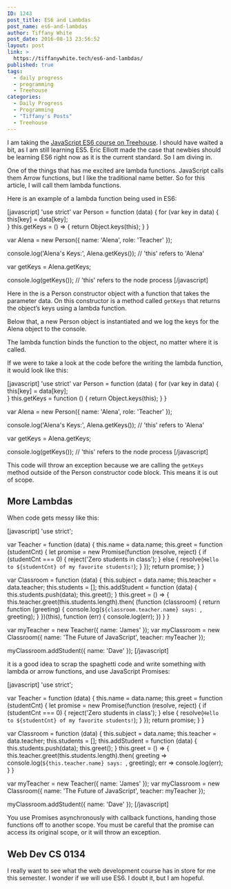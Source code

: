 ```yaml
---
ID: 1243
post_title: ES6 and Lambdas
post_name: es6-and-lambdas
author: Tiffany White
post_date: 2016-08-13 23:56:52
layout: post
link: >
  https://tiffanywhite.tech/es6-and-lambdas/
published: true
tags:
  - daily progress
  - programming
  - Treehouse
categories:
  - Daily Progress
  - Programming
  - "Tiffany's Posts"
  - Treehouse
---
```

I am taking the <a href="https://teamtreehouse.com/library/introducing-es2015">JavaScript ES6 course on Treehouse</a>. I should have waited a bit, as I am still learning ES5. Eric Elliott made the case that newbies should be learning ES6 right now as it is the current standard. So I am diving in.

One of the things that has me excited are lambda functions. JavaScript calls them Arrow functions, but I like the traditional name better. So for this article, I will call them lambda functions.

Here is an example of a lambda function being used in ES6:

 
[javascript]
'use strict'
var Person = function (data) {
  for (var key in data) {
    this[key] = data[key];  
  }
  this.getKeys = () => {
    return Object.keys(this);
  }
}

var Alena = new Person({ name: 'Alena', role: 'Teacher' });

console.log('Alena\'s Keys:', Alena.getKeys()); // 'this' refers to 'Alena'

var getKeys = Alena.getKeys;

console.log(getKeys()); // 'this' refers to the node process
[/javascript]

Here in the is a Person constructor object with a function that takes the parameter data. On this constructor is a method called <code>getKeys</code> that returns the object’s keys using a lambda function.

Below that, a new Person object is instantiated and we log the keys for the Alena object to the console.

The lambda function binds the function to the object, no matter where it is called.

If we were to take a look at the code before the writing the lambda function, it would look like this:

[javascript]
'use strict'
var Person = function (data) {
  for (var key in data) {
    this[key] = data[key];  
  }
  this.getKeys = function () {
    return Object.keys(this);
  }
}

var Alena = new Person({ name: 'Alena', role: 'Teacher' });

console.log('Alena\'s Keys:', Alena.getKeys()); // 'this' refers to 'Alena'

var getKeys = Alena.getKeys;

console.log(getKeys()); // 'this' refers to the node process
[/javascript]

This code will throw an exception because we are calling the <code>getKeys</code> method outside of the Person constructor code block. This means it is out of scope.
<h2>More Lambdas</h2>
When code gets messy like this:

[javascript]
'use strict';

var Teacher = function (data) {
  this.name = data.name;
  this.greet = function (studentCnt) {
    let promise = new Promise(function (resolve, reject) {
      if (studentCnt === 0) {
        reject('Zero students in class');
      } else {
        resolve(`Hello to ${studentCnt} of my favorite students!`);
      }
    });
    return promise;
  }
}

var Classroom = function (data) {
  this.subject = data.name;
  this.teacher = data.teacher;
  this.students = [];
  this.addStudent = function (data) {
    this.students.push(data);
    this.greet();
  }
  this.greet = () => {
    this.teacher.greet(this.students.length).then(
      (function (classroom) {
        return function (greeting) {
          console.log(`${classroom.teacher.name} says: `, greeting);
        }
      })(this),
      function (err) {
        console.log(err);
      })
  }
}

var myTeacher = new Teacher({ name: 'James' });
var myClassroom = new Classroom({ name: 'The Future of JavaScript', teacher: myTeacher });

myClassroom.addStudent({ name: 'Dave' });
[/javascript]

it is a good idea to scrap the spaghetti code and write something with lambda or arrow functions, and use JavaScript Promises:

[javascript]
'use strict';

var Teacher = function (data) {
  this.name = data.name;
  this.greet = function (studentCnt) {
    let promise = new Promise(function (resolve, reject) {
      if (studentCnt === 0) {
        reject('Zero students in class');
      } else {
        resolve(`Hello to ${studentCnt} of my favorite students!`);
      }
    });
    return promise;
  }
}

var Classroom = function (data) {
  this.subject = data.name;
  this.teacher = data.teacher;
  this.students = [];
  this.addStudent = function (data) {
    this.students.push(data);
    this.greet();
  }
  this.greet = () => {
     this.teacher.greet(this.students.length).then(
       greeting => console.log(`${this.teacher.name} says: `, greeting);
         err => console.log(err);
  }
}

var myTeacher = new Teacher({ name: 'James' });
var myClassroom = new Classroom({ name: 'The Future of JavaScript', teacher: myTeacher });

myClassroom.addStudent({ name: 'Dave' });
[/javascript]

You use Promises asynchronously with callback functions, handing those functions off to another scope. You must be careful that the promise can access its original scope, or it will throw an exception.
<h2>Web Dev CS 0134</h2>
I really want to see what the web development course has in store for me this semester. I wonder if we will use ES6. I doubt it, but I am hopeful.